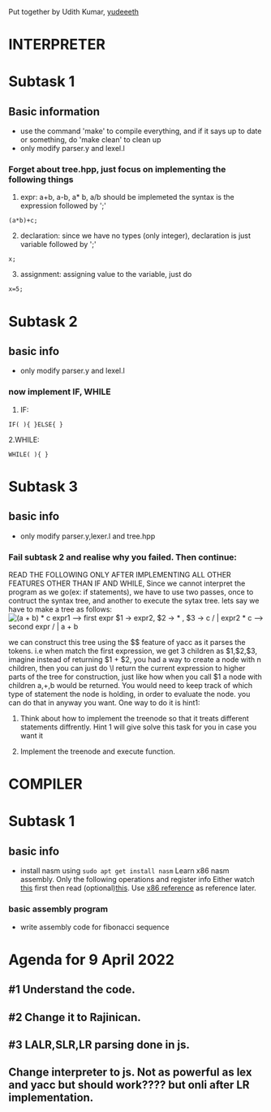 Put together by Udith Kumar, [yudeeeth](https://github.com/yudeeeth)
# INTERPRETER

# Subtask 1

## Basic information
 - use the command 'make' to compile everything, and if it says up to date or something, do 'make clean' to clean up
 - only modify parser.y and lexel.l

### Forget about tree.hpp, just focus on implementing the following things
1. expr: a+b, a-b, a* b, a/b should be implemeted the syntax is the expression followed by ';'
```
(a*b)+c;
```
2. declaration: since we have no types (only integer), declaration is just variable followed by ';'
```
x;
```
3. assignment: assigning value to the variable, just do
```
x=5;
```

# Subtask 2
## basic info
 - only modify parser.y and lexel.l
### now implement IF, WHILE
1. IF: 
```
IF( ){ }ELSE{ }
```
2.WHILE:
```
WHILE( ){ }
```

# Subtask 3
## basic info
 - only modify parser.y,lexer.l and tree.hpp
### Fail subtask 2 and realise why  you failed. Then continue:


READ THE FOLLOWING ONLY AFTER IMPLEMENTING ALL OTHER FEATURES OTHER THAN IF AND WHILE,
Since we cannot interpret the program as we go(ex: if statements), we have to use two passes, once to contruct the syntax tree, and another to execute the sytax tree.
lets say we have to make a tree as follows:
![
(a + b) * c
                        expr1 --> first expr $1 -> expr2, $2 -> * , $3 -> c
                    /    |    \
                expr2    *     c --> second expr
             /    |    \
            a     +     b
](https://i.imgur.com/1ToFlIH.png)


we can construct this tree using the $$ feature of yacc as it parses the tokens.
i.e when match the first expression, we get 3 children as \$1,\$2,\$3, imagine instead of returning \$1 + \$2, you 
had a way to create a node with n children, then you can just do \l return the current expression to higher parts of the tree for construction, just like how when you call $1
a node with children a,+,b would be returned.
You would need to keep track of which type of statement the node is holding, in order to evaluate the node. you can do that in anyway you want.
One way to do it is hint1:

1. Think about how to implement the treenode so that it treats different statements diffrently. Hint 1 will give solve this task for you in case you want it

2. Implement the treenode and execute function.

# COMPILER
# Subtask 1
## basic info
 - install nasm using `sudo apt get install nasm`
Learn x86 nasm assembly.
Only the following operations and register info
Either watch [this](https://www.youtube.com/watch?v=wLXIWKUWpSs) first then read (optional)[this](https://www.cs.virginia.edu/~evans/cs216/guides/x86.html).
Use [x86 reference](https://www.felixcloutier.com/x86/) as reference later.
### basic assembly program
 - write assembly code for fibonacci sequence


# Agenda for 9 April 2022

<!-- ## #1 General Understanding of the code.
## #2 Understanding why own parse tree is required.
## #3 Ways to implement the tree and how its done here. -->

## #1 Understand the code.
## #2 Change it to Rajinican.
## #3 LALR,SLR,LR parsing done in js.
## Change interpreter to js. Not as powerful as lex and yacc but should work???? but onli after LR implementation.




